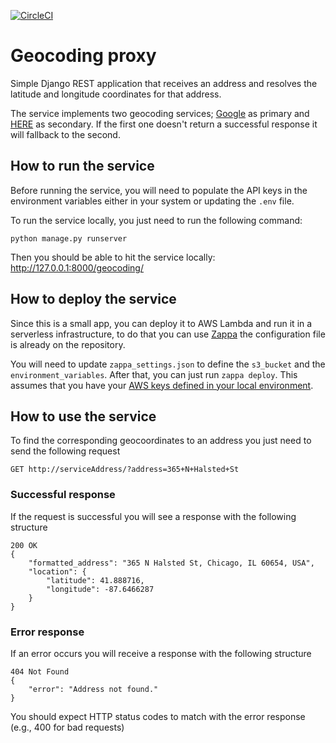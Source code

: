 [![CircleCI](https://circleci.com/gh/arturoleon/geocoding-proxy/tree/master.svg?style=svg)](https://circleci.com/gh/arturoleon/geocoding-proxy/tree/master)

# Geocoding proxy

Simple Django REST application that receives an address and resolves the latitude and longitude coordinates for that address.

The service implements two geocoding services; [Google](https://developers.google.com/maps/documentation/geocoding/start) as primary and [HERE](https://developer.here.com/documentation/geocoder/topics/quick-start.html) as secondary. If the first one doesn't return a successful response it will fallback to the second.

## How to run the service
Before running the service, you will need to populate the API keys in the environment variables either in your system or updating the `.env` file.

To run the service locally, you just need to run the following command:
```
python manage.py runserver
```

Then you should be able to hit the service locally: http://127.0.0.1:8000/geocoding/

## How to deploy the service
Since this is a small app, you can deploy it to AWS Lambda and run it in a serverless infrastructure, to do that you can use [Zappa](https://github.com/Miserlou/Zappa) the configuration file is already on the repository.

You will need to update `zappa_settings.json` to define the `s3_bucket` and the `environment_variables`. After that, you can just run `zappa deploy`. This assumes that you have your [AWS keys defined in your local environment](https://docs.aws.amazon.com/cli/latest/userguide/cli-chap-getting-started.html#cli-quick-configuration).

## How to use the service
To find the corresponding geocoordinates to an address you just need to send the following request
```
GET http://serviceAddress/?address=365+N+Halsted+St
```

### Successful response
If the request is successful you will see a response with the following structure
```
200 OK
{
    "formatted_address": "365 N Halsted St, Chicago, IL 60654, USA",
    "location": {
        "latitude": 41.888716,
        "longitude": -87.6466287
    }
}
```

### Error response
If an error occurs you will receive a response with the following structure
```
404 Not Found
{
    "error": "Address not found."
}
```
You should expect HTTP status codes to match with the error response (e.g., 400 for bad requests)